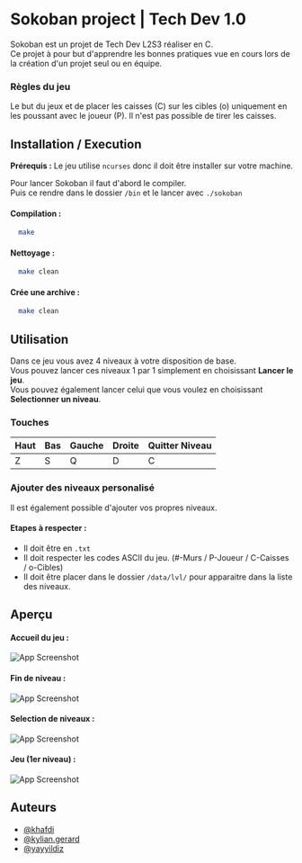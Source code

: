 # Sokoban project | Tech Dev 1.0
Sokoban est un projet de Tech Dev L2S3 réaliser en C.  
Ce projet à pour but d'apprendre les bonnes pratiques vue en cours lors de la création d'un projet seul ou en équipe.

### Règles du jeu
Le but du jeux et de placer les caisses (C) sur les cibles (o) uniquement en les poussant avec le joueur (P). Il n'est pas possible de tirer les caisses.
## Installation / Execution

**Prérequis :** Le jeu utilise `ncurses` donc il doit être installer sur votre machine.

Pour lancer Sokoban il faut d'abord le compiler.  
Puis ce rendre dans le dossier `/bin` et le lancer avec `./sokoban`

#### Compilation :
```bash
  make
```

#### Nettoyage :
```bash
  make clean
```

#### Crée une archive :
```bash
  make clean
```
## Utilisation

Dans ce jeu vous avez 4 niveaux à votre disposition de base.  
Vous pouvez lancer ces niveaux 1 par 1 simplement en choisissant **Lancer le jeu**.  
Vous pouvez également lancer celui que vous voulez en choisissant **Selectionner un niveau**.

### Touches

| Haut | Bas | Gauche | Droite |Quitter Niveau|
| - | - | - | - | - |
| Z | S | Q | D | C |

### Ajouter des niveaux personalisé
Il est également possible d'ajouter vos propres niveaux.
  
#### Etapes à respecter :
- Il doit être en `.txt`
- Il doit respecter les codes ASCII du jeu. (#-Murs / P-Joueur / C-Caisses / o-Cibles)
- Il doit être placer dans le dossier `/data/lvl/` pour apparaitre dans la liste des niveaux.
## Aperçu

#### Accueil du jeu :
![App Screenshot](https://i.imgur.com/FlTKiwF.png)

#### Fin de niveau :
![App Screenshot](https://imgur.com/rWGYlyO.png)

#### Selection de niveaux :
![App Screenshot](https://imgur.com/TzRYm28.png)

#### Jeu (1er niveau) :
![App Screenshot](https://imgur.com/dtFHy0y.png)
## Auteurs

- [@khafdi](https://git.unistra.fr/khafdi)
- [@kylian.gerard](https://git.unistra.fr/kylian.gerard)
- [@yayyildiz](https://git.unistra.fr/yayyildiz)
